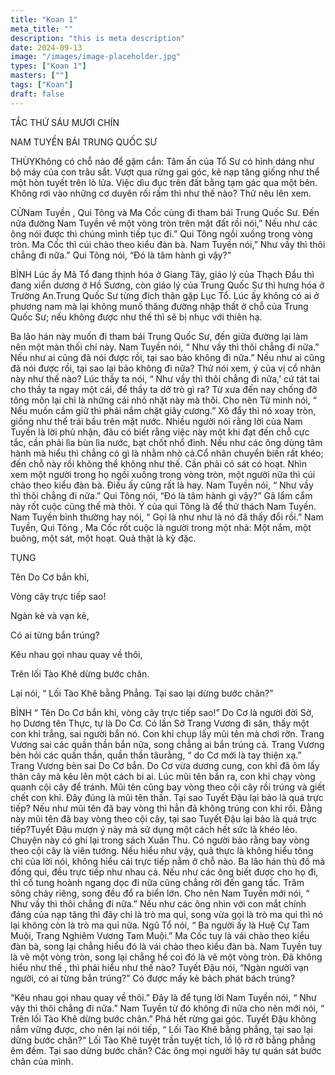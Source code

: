 ```yaml
---
title: "Koan 1"
meta_title: ""
description: "this is meta description"
date: 2024-09-13
image: "/images/image-placeholder.jpg"
types: ["Koan 1"]
masters: [""]
tags: ["Koan"]
draft: false
---
```



TẮC THỨ SÁU MƯƠI CHÍN

NAM TUYỀN BÁI TRUNG QUỐC SƯ

THÙYKhông có chỗ nào để gậm cắn: Tâm ấn của Tổ Sư có hình dáng như bộ máy của con trâu sắt. Vượt qua rừng gai góc, kẻ nạp tăng giống như thể một hòn tuyết trên lò lửa. Việc dìu đục trên đất bằng tạm gác qua một bên. Không rơi vào những cơ duyên rối rấm thì như thế nào? Thử nêu lên xem.

CỬNam Tuyền , Qui Tông và Ma Cốc cùng đi tham bái Trung Quốc Sư. Đến nữa đường Nam Tuyền vẽ một vòng tròn trên mặt đất rồi nói,” Nếu như các ông nói được thì chúng mình tiếp tục đi.” Qui Tông ngồi xuống trong vòng tròn. Ma Cốc thì cúi chào theo kiểu đàn bà. Nam Tuyền nói,” Như vầy thì thôi chẳng đi nữa.” Qui Tông nói, “Đó là tâm hành gì vậy?”

BÌNH Lúc ấy Mã Tổ đang thịnh hóa ở Giang Tây, giáo lý của Thạch Đầu thì đang xiển dương ở Hồ Sương, còn giáo lý của Trung Quốc Sư thì hưng hóa ở Trường An.Trung Quốc Sư từng đích thân gặp Lục Tổ. Lúc ấy không có ai ở phương nam mà lại không munố thăng đường nhập thất ở chỗ của Trung Quốc Sư; nếu không được như thế thì sẽ bị nhục với thiên hạ.

Ba lão hán này muốn đi tham bái Trung Quốc Sư, đến giữa đường lại làm nên một màn thối chí này. Nam Tuyền nói, “ Như vầy thì thôi chẳng đi nữa.” Nếu như ai cũng đã nói được rồi, tại sao bảo không đi nữa.” Nếu như ai cũng đã nói được rồi, tại sao lại bảo không đi nữa? Thử nói xem, ý của vị cổ nhân này như thế nào? Lúc thầy ta nói, “ Như vầy thì thôi chẳng đi nữa,’ cứ tát tai cho thầy ta ngay một cái, để thầy ta dở trò gì ra? Từ xưa đến nay chống đỡ tông môn lại chỉ là những cái nhỏ nhặt này mà thôi. Cho nên Từ minh nói, “ Nếu muốn cầm giữ thì phải nắm chặt giây cương.” Xô đẩy thì nó xoay tròn, giống như thể trái bầu trên mặt nước. Nhiều người nói rằng lời của Nam Tuyền là lời phủ nhận, đâu có biết rằng việc này một khi đạt đến chỗ cực tắc, cần phải lìa bùn lìa nước, bạt chốt nhổ đinh. Nếu như các ông dùng tâm hành mà hiểu thì chẳng có gì là nhằm nhò cả.Cổ nhân chuyển biến rất khéo; đến chỗ này rồi không thể không như thế. Cần phải có sát có hoạt. Nhìn xem một người trong họ ngồi xuống trong vòng tròn, một người nữa thì cúi chào theo kiểu đàn bà. Điều ấy cũng rất là hay. Nam Tuyền nói, “ Như vầy thì thôi chẳng đi nữa.” Qui Tông nói, “Đó là tâm hành gì vậy?” Gã lẩm cẩm này rốt cuộc cũng thế mà thôi. Ý của qui Tông là để thử thách Nam Tuyền. Nam Tuyền bình thường hay nói, “ Gọi là như như là nó đã thấy đổi rồi.” Nam Tuyền, Qui Tông , Ma Cốc rốt cuộc là người trong một nhà: Một nắm, một buông, một sát, một hoạt. Quả thật là kỳ đặc.

TỤNG

Tên Do Cơ bắn khỉ,

Vòng cây trực tiếp sao!

Ngàn kẻ và vạn kẻ,

Có ai từng bắn trúng?

Kêu nhau gọi nhau quay về thôi,

Trên lối Tào Khê dừng bước chân.

Lại nói, “ Lối Tào Khê bằng Phẳng. Tại sao lại dừng bước chân?”

BÌNH “ Tên Do Cơ bắn khỉ, vòng cây trực tiếp sao!” Do Cơ là người đời Sở, họ Dương tên Thực, tự là Do Cơ. Có lần Sở Trang Vương đi săn, thấy một con khỉ trắng, sai người bắn nó. Con khỉ chụp lấy mũi tên mà chơi rỡn. Trang Vương sai các quần thần bắn nữa, song chẳng ai bắn trúng cả. Trang Vương bèn hỏi các quần thần, quần thần tâurằng, “ do Cơ mới là tay thiện xạ.” Trang Vương bèn sai Do Cơ bắn. Do Cơ vừa dương cung, con khỉ đã ôm lấy thân cây mà kêu lên một cách bi ai. Lúc mũi tên bắn ra, con khỉ chạy vòng quanh cội cây để tránh. Mũi tên cũng bay vòng theo cội cây rồi trúng và giết chết con khỉ. Đây đúng là mũi tên thần. Tại sao Tuyết Đậu lại bảo là quá trực tiếp? Nếu như mũi tên đã bay vòng thì hẳn đã không trúng con khỉ rồi. Đằng này mũi tên đã bay vòng theo cội cây, tại sao Tuyết Đậu lại bảo là quá trực tiếp?Tuyết Đậu mượn ý này mà sử dụng một cách hết sức là khéo léo. Chuyện này có ghi lại trong sách Xuân Thu. Có người bảo rằng bay vòng theo cội cây là viên tướng. Nếu hiểu như vậy, quả thực là không hiểu tông chỉ của lời nói, không hiểu cái trực tiếp nằm ở chỗ nào. Ba lão hán thù đồ mà đồng qui, đều trực tiếp như nhau cả. Nếu như các ông biết được cho họ đi, thì cố tung hoành ngang dọc đi nữa cũng chẳng rời đến gang tấc. Trăm sông chảy riêng, song đều đổ ra biển lớn. Cho nên Nam Tuyền mới nói, “ Như vầy thì thôi chẳng đi nữa.” Nếu như các ông nhìn với con mắt chính đáng của nạp tăng thì đây chỉ là trò ma quỉ, song vừa gọi là trò ma quỉ thì nó lại không còn là trò ma quỉ nữa. Ngũ Tổ nói, “ Ba người ấy là Huệ Cự Tam Muội, Trang Nghiêm Vương Tam Muội.” Ma Cốc tuy là vái chào theo kiểu đàn bà, song lại chẳng hiểu đó là vái chào theo kiểu đàn bà. Nam Tuyền tuy là vẽ một vòng tròn, song lại chẳng hề coi đó là vẽ một vòng tròn. Đã không hiểu như thế , thì phải hiểu như thế nào? Tuyết Đậu nói, “Ngàn người vạn người, có ai từng bắn trúng?” Có được mấy kẻ bách phát bách trúng?

“Kêu nhau gọi nhau quay về thôi.” Đây là để tụng lời Nam Tuyền nói, “ Như vậy thì thôi chẳng đi nữa.” Nam Tuyền từ đó không đi nữa cho nên mới nói, “ Trên lối Tào Khê dừng bước chân.” Phá hết rừng gai góc. Tuyết Đậu không nắm vững được, cho nên lại nói tiếp, “ Lối Tào Khê bằng phẳng, tại sao lại dừng bước chân?” Lối Tào Khê tuyệt trần tuyệt tích, lồ lộ rờ rỡ bằng phẳng êm đềm. Tại sao dừng bước chân? Các ông mọi người hãy tự quán sát bước chân của mình.


